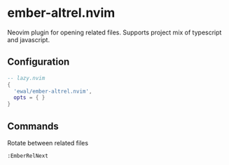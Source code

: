 # ember-altrel.nvim
Neovim plugin for opening related files. Supports project mix of typescript and javascript.

## Configuration

```lua
-- lazy.nvim
{
  'ewal/ember-altrel.nvim',
  opts = { }
}
```

## Commands
Rotate between related files
```
:EmberRelNext
```
